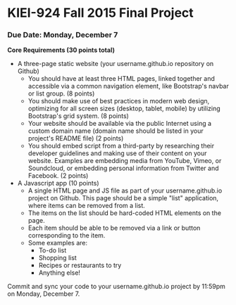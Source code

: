 # KIEI-924 Fall 2015 Final Project

### Due Date: Monday, December 7

**Core Requirements (30 points total)**

* A three-page static website (your username.github.io repository on Github)
  * You should have at least three HTML pages, linked together and accessible via a common navigation element, like Bootstrap's navbar or list group. (8 points)
  * You should make use of best practices in modern web design, optimizing for all screen sizes (desktop, tablet, mobile) by utilizing Bootstrap's grid system. (8 points)
  * Your website should be available via the public Internet using a custom domain name (domain name should be listed in your project's README file) (2 points)
  * You should embed script from a third-party by researching their developer guidelines and making use of their content on your website. Examples are embedding media from YouTube, Vimeo, or Soundcloud, or embedding personal information from Twitter and Facebook. (2 points)
* A Javascript app (10 points)
  * A single HTML page and JS file as part of your username.github.io project on Github. This page should be a simple "list" application, where items can be removed from a list. 
  * The items on the list should be hard-coded HTML elements on the page.
  * Each item should be able to be removed via a link or button corresponding to the item.
  * Some examples are:
    * To-do list
    * Shopping list
    * Recipes or restaurants to try
    * Anything else! 

Commit and sync your code to your username.github.io project by 11:59pm on Monday, December 7.